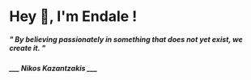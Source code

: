 <h1 title="head"> Hey 👋, I'm Endale !</h1>

**<h5><i>" By believing passionately in something that does not yet exist, we create it. "</i></h5>**

*<b>___ Nikos Kazantzakis ___</b>*
